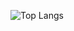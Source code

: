 ![Top Langs](https://github-readme-stats.vercel.app/api/top-langs/?username=luisotaviopp&theme=tokyonight&langs_count=50&layout=compact&hide=c%23,hlsl,html,shaderlab)
